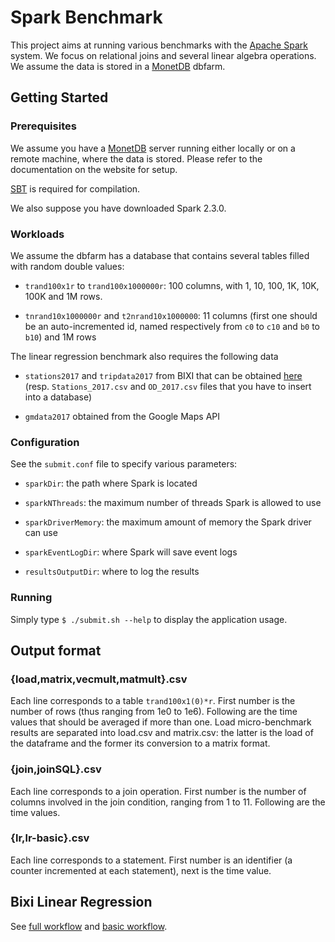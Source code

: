 # Spark Benchmark

This project aims at running various benchmarks with the [Apache Spark](https://spark.apache.org/) system.
We focus on relational joins and several linear algebra operations.
We assume the data is stored in a [MonetDB](https://www.monetdb.org/Home) dbfarm.

## Getting Started

### Prerequisites

We assume you have a [MonetDB](https://www.monetdb.org/Home) server running either locally or on a remote machine, where the data is stored.
Please refer to the documentation on the website for setup.

[SBT](https://www.scala-sbt.org/) is required for compilation.

We also suppose you have downloaded Spark 2.3.0.

### Workloads

We assume the dbfarm has a database that contains several tables filled with random double values:

* `trand100x1r` to `trand100x1000000r`: 100 columns, with 1, 10, 100, 1K, 10K, 100K and 1M rows.

* `tnrand10x1000000r` and `t2nrand10x1000000`: 11 columns (first one should be an auto-incremented id, named respectively from `c0` to `c10` and `b0` to `b10`) and 1M rows

The linear regression benchmark also requires the following data

* `stations2017` and `tripdata2017` from BIXI that can be obtained [here](https://www.kaggle.com/aubertsigouin/biximtl) (resp. `Stations_2017.csv` and `OD_2017.csv` files that you have to insert into a database)

* `gmdata2017` obtained from the Google Maps API

### Configuration

See the `submit.conf` file to specify various parameters:

* `sparkDir`: the path where Spark is located

* `sparkNThreads`: the maximum number of threads Spark is allowed to use

* `sparkDriverMemory`: the maximum amount of memory the Spark driver can use

* `sparkEventLogDir`: where Spark will save event logs

* `resultsOutputDir`: where to log the results

### Running

Simply type `$ ./submit.sh --help` to display the application usage.

## Output format

### {load,matrix,vecmult,matmult}.csv

Each line corresponds to a table `trand100x1(0)*r`.
First number is the number of rows (thus ranging from 1e0 to 1e6).
Following are the time values that should be averaged if more than one.
Load micro-benchmark results are separated into load.csv and matrix.csv:
the latter is the load of the dataframe and the former its conversion to a matrix
format.

### {join,joinSQL}.csv

Each line corresponds to a join operation.
First number is the number of columns involved in the join condition, ranging from 1 to 11.
Following are the time values.

### {lr,lr-basic}.csv

Each line corresponds to a statement.
First number is an identifier (a counter incremented at each statement), next is the time value.

## Bixi Linear Regression

See [full workflow](wiki/BixiLinearSpark.md) and [basic workflow](wiki/BixiLinearSpark-Basic.md).
